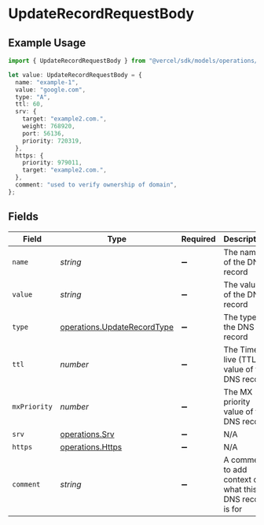 # UpdateRecordRequestBody

## Example Usage

```typescript
import { UpdateRecordRequestBody } from "@vercel/sdk/models/operations/updaterecord.js";

let value: UpdateRecordRequestBody = {
  name: "example-1",
  value: "google.com",
  type: "A",
  ttl: 60,
  srv: {
    target: "example2.com.",
    weight: 768920,
    port: 56136,
    priority: 720319,
  },
  https: {
    priority: 979011,
    target: "example2.com.",
  },
  comment: "used to verify ownership of domain",
};
```

## Fields

| Field                                                                      | Type                                                                       | Required                                                                   | Description                                                                | Example                                                                    |
| -------------------------------------------------------------------------- | -------------------------------------------------------------------------- | -------------------------------------------------------------------------- | -------------------------------------------------------------------------- | -------------------------------------------------------------------------- |
| `name`                                                                     | *string*                                                                   | :heavy_minus_sign:                                                         | The name of the DNS record                                                 | example-1                                                                  |
| `value`                                                                    | *string*                                                                   | :heavy_minus_sign:                                                         | The value of the DNS record                                                | google.com                                                                 |
| `type`                                                                     | [operations.UpdateRecordType](../../models/operations/updaterecordtype.md) | :heavy_minus_sign:                                                         | The type of the DNS record                                                 | A                                                                          |
| `ttl`                                                                      | *number*                                                                   | :heavy_minus_sign:                                                         | The Time to live (TTL) value of the DNS record                             | 60                                                                         |
| `mxPriority`                                                               | *number*                                                                   | :heavy_minus_sign:                                                         | The MX priority value of the DNS record                                    |                                                                            |
| `srv`                                                                      | [operations.Srv](../../models/operations/srv.md)                           | :heavy_minus_sign:                                                         | N/A                                                                        |                                                                            |
| `https`                                                                    | [operations.Https](../../models/operations/https.md)                       | :heavy_minus_sign:                                                         | N/A                                                                        |                                                                            |
| `comment`                                                                  | *string*                                                                   | :heavy_minus_sign:                                                         | A comment to add context on what this DNS record is for                    | used to verify ownership of domain                                         |